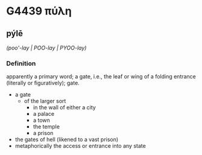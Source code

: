 # G4439 πύλη

## pýlē

_(poo'-lay | POO-lay | PYOO-lay)_

### Definition

apparently a primary word; a gate, i.e., the leaf or wing of a folding entrance (literally or figuratively); gate.

- a gate
  - of the larger sort
    - in the wall of either a city
    - a palace
    - a town
    - the temple
    - a prison
- the gates of hell (likened to a vast prison)
- metaphorically the access or entrance into any state

